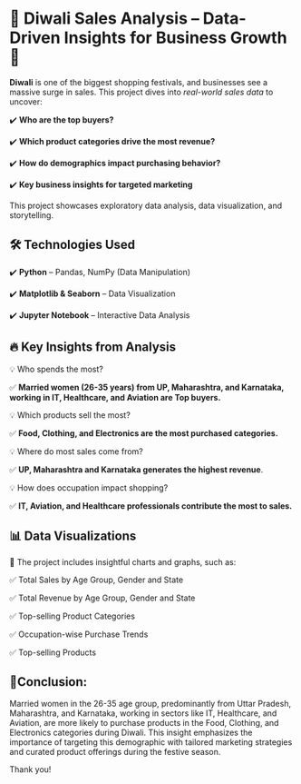 # 🎇 Diwali Sales Analysis – Data-Driven Insights for Business Growth 🚀

**Diwali** is one of the biggest shopping festivals, and businesses see a massive surge in sales. This project dives into *real-world sales data* to uncover:

✔️ **Who are the top buyers?**

✔️ **Which product categories drive the most revenue?**

✔️ **How do demographics impact purchasing behavior?**

✔️ **Key business insights for targeted marketing**

This project showcases exploratory data analysis, data visualization, and storytelling.



## 🛠 Technologies Used  

✔️ **Python** – Pandas, NumPy  (Data Manipulation)

✔️ **Matplotlib & Seaborn** – Data Visualization

✔️ **Jupyter Notebook** – Interactive Data Analysis



## 🔥 Key Insights from Analysis

💡 Who spends the most?

✅ **Married women (26-35 years) from UP, Maharashtra, and Karnataka, working in IT, Healthcare, and Aviation are Top buyers.**

💡 Which products sell the most?

✅ **Food, Clothing, and Electronics are the most purchased categories.**

💡 Where do most sales come from?

✅ **UP, Maharashtra and Karnataka generates the highest revenue**.

💡 How does occupation impact shopping?

✅ **IT, Aviation, and Healthcare professionals contribute the most to sales.**



 ## 📊 Data Visualizations

📸 The project includes insightful charts and graphs, such as:

✅ Total Sales by Age Group, Gender and State

✅ Total Revenue by Age Group, Gender and State

✅ Top-selling Product Categories

✅ Occupation-wise Purchase Trends

✅ Top-selling Products


 ## 🎯Conclusion:

 Married women in the 26-35 age group, predominantly from Uttar Pradesh, Maharashtra, and Karnataka, working in sectors like IT, Healthcare, and Aviation, are more likely to purchase products in the Food, Clothing, and Electronics categories during Diwali. This insight emphasizes the importance of targeting this demographic with tailored marketing strategies and curated product offerings during the festive season.

Thank you!


